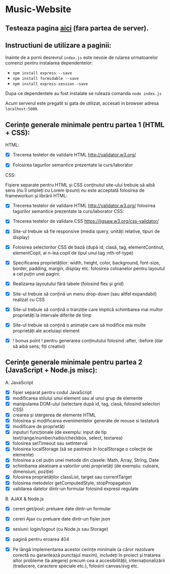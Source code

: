 # Music-Website

## Testeaza pagina [aici](https://mihaidanaila11.github.io/Music-Website/Landing_Page/landing.html) (fara partea de server).

## Instructiuni de utilizare a paginii:

Inainte de a porni desrevrul ``index.js`` este nevoie de rularea urmatoarelor comenzi pentru instalarea dependentelor:
- ``npm install express --save``
- ``npm install formidable --save``
- ``npm install express-session –save``

Dupa ce dependentele au fost instalate se ruleaza comanda
``node index.js``

Acum serverul este pregatit si gata de utilizat, accesati in browser adresa ``localhost:5000``.

## Cerințe generale minimale pentru partea 1 (HTML + CSS):
HTML:

- [x] Trecerea testelor de validare HTML http://validator.w3.org/

- [x] Folosirea tagurilor semantice prezentate la curs/laborator

CSS:

Fișiere separate pentru HTML și CSS
conținutul site-ului trebuie să aibă sens (nu îl umpleți cu Lorem ipsum)
nu este acceptată folosirea de frameworkuri și librării
HTML:

- [x] Trecerea testelor de validare HTML http://validator.w3.org/
folosirea tagurilor semantice prezentate la curs/laborator
CSS:

- [x] Trecerea testelor de validare CSS https://jigsaw.w3.org/css-validator/

- [x] Site-ul trebuie să fie responsive (media query, unități relative, tipuri de display)

- [x] Folosirea selectorilor CSS de bază (după id, clasă, tag, elementContinut, elementCopil, al n-lea copil de tipul unui tag :nth-of-type)

- [x] Specificarea proprietăților: width, height, color, background, font-size, border, padding, margin, display etc.
folosirea coloanelor pentru layoutul a cel puțin unei pagini; 

- [x] Realizarea layoutului fără tabele (folosind flex și grid)

- [x] Site-ul trebuie să conțină un menu drop-down (sau altfel expandabil) realizat cu CSS

- [x] Site-ul trebuie să conțină o tranziție care implică schimbarea mai multor proprietăți la intervale diferite de timp

- [x] Site-ul trebuie să conțină o animație care să modifice mai multe proprietăți ale aceluiași element

- [x] ! bonus point ! pentru generarea conținutului folosind :after, :before (dar să aibă sens; fiți creativi)

## Cerințe generale minimale pentru partea 2 (JavaScript + Node.js misc):
A. JavaScript

- [x] fișier separat pentru codul JavaScript
- [x] modificarea stilului unui element sau al unui grup de elemente
- [x] manipularea DOM-ului (selectare după id, tag, clasă, folosind selectori CSS)
- [x] crearea și stergerea de elemente HTML
- [x] folosirea și modificarea evenimentelor generate de mouse si tastatură
- [x] modificare de proprietăți
- [x] inputuri funcționale (de exemplu: input de tip text/range/number/radio/checkbox, select, textarea)
- [x] folosirea setTimeout sau setInterval
- [x] folosirea localStorage (să se pastreze în localStorage o colecție de elemente)
- [x] folosirea a cel puțin unei metode din clasele: Math, Array, String, Date
- [x] schimbarea aleatoare a valorilor unei proprietăți (de exemplu: culoare, dimensiuni, poziție)
- [x] folosirea proprietăților classList, target sau currentTarget
- [x] folosirea metodelor getComputedStyle, stopPropagation
- [x] validarea datelor dintr-un formular folosind expresii regulate
      
B. AJAX & Node.js

- [x] cereri get/post: preluare date dintr-un formular
- [x] cereri Ajax cu preluare date dintr-un fișier json
- [x] sesiuni: login/logout (cu Node.js sau Storage)
- [x] pagină pentru eroarea 404

- [x] Pe lângă implementarea acestor cerințe minimale (a căror rezolvare corectă nu garantează punctajul maxim), includeți în proiect și tratarea altor probleme (la alegere) precum cea a accesibilității, internaționalizării (traducere, caractere speciale etc.), folosirii canvas/svg etc.
